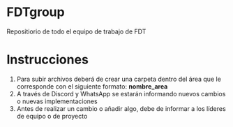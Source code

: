 # FDTgroup
Repositiorio de todo el equipo de trabajo de FDT

# Instrucciones
1. Para subir archivos deberá de crear una carpeta dentro del área que le corresponde con el siguiente formato: <b>nombre_area</b>
2. A través de Discord y WhatsApp se estarán informando nuevos cambios o nuevas implementaciones
3. Antes de realizar un cambio o añadir algo, debe de informar a los líderes de equipo o de proyecto
